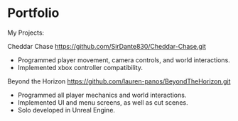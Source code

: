 

<!--
**lauren-panos/lauren-panos** is a ✨ _special_ ✨ repository because its `README.md` (this file) appears on your GitHub profile.

Here are some ideas to get you started:

- 🔭 I’m currently working on ...
- 🌱 I’m currently learning ...
- 👯 I’m looking to collaborate on ...
- 🤔 I’m looking for help with ...
- 💬 Ask me about ...
- 📫 How to reach me: ...
- 😄 Pronouns: ...
- ⚡ Fun fact: ...
-->
# Portfolio
My Projects:
  
  Cheddar Chase
  https://github.com/SirDante830/Cheddar-Chase.git
  - Programmed player movement, camera controls, and world interactions.
  - Implemented xbox controller compatibility.

  Beyond the Horizon
  https://github.com/lauren-panos/BeyondTheHorizon.git
  - Programmed all player mechanics and world interactions.
  - Implemented UI and menu screens, as well as cut scenes.
  - Solo developed in Unreal Engine.
